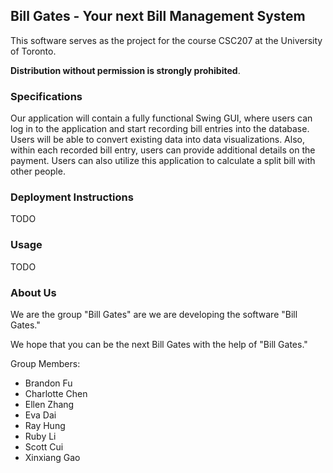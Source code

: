 ## Bill Gates - Your next Bill Management System

This software serves as the project for the course CSC207 at the University of Toronto.

**Distribution without permission is strongly prohibited**.

### Specifications

Our application will contain a fully functional Swing GUI, 
where users can log in to the application and start recording bill entries into the database. 
Users will be able to convert existing data into data visualizations.
Also, within each recorded bill entry, users can provide additional details on the payment. 
Users can also utilize this application to calculate a split bill with other people.

### Deployment Instructions

TODO

### Usage

TODO

### About Us

We are the group "Bill Gates" are we are developing the software "Bill Gates."

We hope that you can be the next Bill Gates with the help of "Bill Gates."

Group Members:

  - Brandon Fu
  - Charlotte Chen
  - Ellen Zhang
  - Eva Dai
  - Ray Hung
  - Ruby Li
  - Scott Cui
  - Xinxiang Gao
